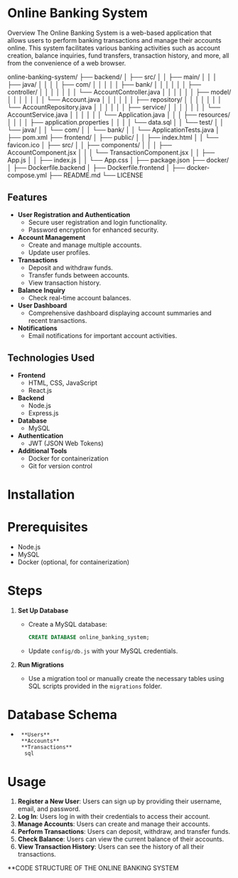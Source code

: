  

# Online Banking System

 Overview
The Online Banking System is a web-based application that allows users to perform banking transactions and manage their accounts online. This system facilitates various banking activities such as account creation, balance inquiries, fund transfers, transaction history, and more, all from the convenience of a web browser. 

 online-banking-system/
├── backend/
│   ├── src/
│   │   ├── main/
│   │   │   ├── java/
│   │   │   │   ├── com/
│   │   │   │   │   ├── bank/
│   │   │   │   │   │   ├── controller/
│   │   │   │   │   │   │   └── AccountController.java
│   │   │   │   │   │   ├── model/
│   │   │   │   │   │   │   └── Account.java
│   │   │   │   │   │   ├── repository/
│   │   │   │   │   │   │   └── AccountRepository.java
│   │   │   │   │   │   ├── service/
│   │   │   │   │   │   │   └── AccountService.java
│   │   │   │   │   │   └── Application.java
│   │   │   ├── resources/
│   │   │   │   ├── application.properties
│   │   │   │   └── data.sql
│   │   └── test/
│   │       └── java/
│   │           └── com/
│   │               └── bank/
│   │                   └── ApplicationTests.java
│   ├── pom.xml
├── frontend/
│   ├── public/
│   │   ├── index.html
│   │   └── favicon.ico
│   ├── src/
│   │   ├── components/
│   │   │   ├── AccountComponent.jsx
│   │   │   └── TransactionComponent.jsx
│   │   ├── App.js
│   │   ├── index.js
│   │   └── App.css
│   ├── package.json
├── docker/
│   ├── Dockerfile.backend
│   ├── Dockerfile.frontend
│   ├── docker-compose.yml
├── README.md
└── LICENSE






## Features
- **User Registration and Authentication**
  - Secure user registration and login functionality.
  - Password encryption for enhanced security.
- **Account Management**
  - Create and manage multiple accounts.
  - Update user profiles.
- **Transactions**
  - Deposit and withdraw funds.
  - Transfer funds between accounts.
  - View transaction history.
- **Balance Inquiry**
  - Check real-time account balances.
- **User Dashboard**
  - Comprehensive dashboard displaying account summaries and recent transactions.
- **Notifications**
  - Email notifications for important account activities.

## Technologies Used
- **Frontend**
  - HTML, CSS, JavaScript
  - React.js
- **Backend**
  - Node.js
  - Express.js
- **Database**
  - MySQL
- **Authentication**
  - JWT (JSON Web Tokens)
- **Additional Tools**
  - Docker for containerization
  - Git for version control

 # Installation
 # Prerequisites
- Node.js
- MySQL
- Docker (optional, for containerization)

 # Steps
 
1. **Set Up Database**
   - Create a MySQL database:
     ```sql
     CREATE DATABASE online_banking_system;
     ```
   - Update `config/db.js` with your MySQL credentials.

2. **Run Migrations**
   - Use a migration tool or manually create the necessary tables using SQL scripts provided in the `migrations` folder.

 # Database Schema
-      **Users**
       **Accounts**
       **Transactions**
        sql
 

# Usage
1. **Register a New User**: Users can sign up by providing their username, email, and password.
2. **Log In**: Users log in with their credentials to access their account.
3. **Manage Accounts**: Users can create and manage their accounts.
4. **Perform Transactions**: Users can deposit, withdraw, and transfer funds.
5. **Check Balance**: Users can view the current balance of their accounts.
6. **View Transaction History**: Users can see the history of all their transactions.

**CODE STRUCTURE OF THE ONLINE BANKING SYSTEM
 


 
